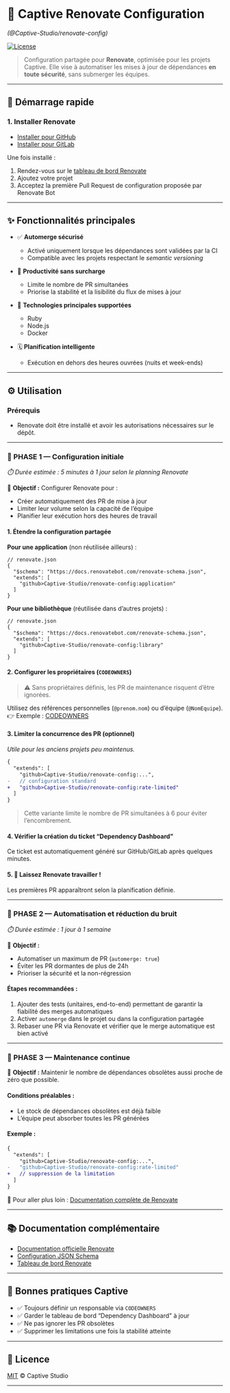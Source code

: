 # 🧰 Captive Renovate Configuration

*(@Captive-Studio/renovate-config)*

[![License][license-image]][license-url]

> Configuration partagée pour **Renovate**, optimisée pour les projets Captive.
> Elle vise à automatiser les mises à jour de dépendances **en toute sécurité**, sans submerger les équipes.

---

## 🚀 Démarrage rapide

### 1. Installer Renovate

* [Installer pour GitHub](https://docs.renovatebot.com/install-github-app/)
* [Installer pour GitLab](https://docs.renovatebot.com/install-gitlab-app/)

Une fois installé :

1. Rendez-vous sur le [tableau de bord Renovate](https://app.renovatebot.com/dashboard)
2. Ajoutez votre projet
3. Acceptez la première Pull Request de configuration proposée par Renovate Bot

---

## ✨ Fonctionnalités principales

* ✅ **Automerge sécurisé**

  * Activé uniquement lorsque les dépendances sont validées par la CI
  * Compatible avec les projets respectant le *semantic versioning*

* 🚄 **Productivité sans surcharge**

  * Limite le nombre de PR simultanées
  * Priorise la stabilité et la lisibilité du flux de mises à jour

* 🧩 **Technologies principales supportées**

  * Ruby
  * Node.js
  * Docker

* 🗓️ **Planification intelligente**

  * Exécution en dehors des heures ouvrées (nuits et week-ends)

---

## ⚙️ Utilisation

### Prérequis

* Renovate doit être installé et avoir les autorisations nécessaires sur le dépôt.

---

### 🧩 PHASE 1 — Configuration initiale

*⏱️ Durée estimée : 5 minutes à 1 jour selon le planning Renovate*

🎯 **Objectif :**
Configurer Renovate pour :

* Créer automatiquement des PR de mise à jour
* Limiter leur volume selon la capacité de l’équipe
* Planifier leur exécution hors des heures de travail

#### 1. Étendre la configuration partagée

**Pour une application** (non réutilisée ailleurs) :

```jsonc
// renovate.json
{
  "$schema": "https://docs.renovatebot.com/renovate-schema.json",
  "extends": [
    "github>Captive-Studio/renovate-config:application"
  ]
}
```

**Pour une bibliothèque** (réutilisée dans d’autres projets) :

```jsonc
// renovate.json
{
  "$schema": "https://docs.renovatebot.com/renovate-schema.json",
  "extends": [
    "github>Captive-Studio/renovate-config:library"
  ]
}
```

#### 2. Configurer les propriétaires (`CODEOWNERS`)

> ⚠️ Sans propriétaires définis, les PR de maintenance risquent d’être ignorées.

Utilisez des références personnelles (`@prenom.nom`) ou d’équipe (`@NomEquipe`).
👉 Exemple : [CODEOWNERS](./CODEOWNERS)

#### 3. Limiter la concurrence des PR (optionnel)

*Utile pour les anciens projets peu maintenus.*

```diff
{
  "extends": [
    "github>Captive-Studio/renovate-config:...",
-   // configuration standard
+   "github>Captive-Studio/renovate-config:rate-limited"
  ]
}
```

> Cette variante limite le nombre de PR simultanées à 6 pour éviter l’encombrement.

#### 4. Vérifier la création du ticket “Dependency Dashboard”

Ce ticket est automatiquement généré sur GitHub/GitLab après quelques minutes.

#### 5. 🎉 Laissez Renovate travailler !

Les premières PR apparaîtront selon la planification définie.

---

### 🤖 PHASE 2 — Automatisation et réduction du bruit

*⏱️ Durée estimée : 1 jour à 1 semaine*

🎯 **Objectif :**

* Automatiser un maximum de PR (`automerge: true`)
* Éviter les PR dormantes de plus de 24h
* Prioriser la sécurité et la non-régression

#### Étapes recommandées :

1. Ajouter des tests (unitaires, end-to-end) permettant de garantir la fiabilité des merges automatiques
2. Activer `automerge` dans le projet ou dans la configuration partagée
3. Rebaser une PR via Renovate et vérifier que le merge automatique est bien activé

---

### 🔁 PHASE 3 — Maintenance continue

🎯 **Objectif :**
Maintenir le nombre de dépendances obsolètes aussi proche de zéro que possible.

#### Conditions préalables :

* Le stock de dépendances obsolètes est déjà faible
* L’équipe peut absorber toutes les PR générées

#### Exemple :

```diff
{
  "extends": [
    "github>Captive-Studio/renovate-config:...",
-   "github>Captive-Studio/renovate-config:rate-limited"
+   // suppression de la limitation
  ]
}
```

📘 Pour aller plus loin :
[Documentation complète de Renovate](https://docs.renovatebot.com/configuration-options/)

---

## 📚 Documentation complémentaire

* [Documentation officielle Renovate](https://docs.renovatebot.com/)
* [Configuration JSON Schema](https://docs.renovatebot.com/renovate-schema/)
* [Tableau de bord Renovate](https://app.renovatebot.com/dashboard)

---

## 🧩 Bonnes pratiques Captive

* ✅ Toujours définir un responsable via `CODEOWNERS`
* ✅ Garder le tableau de bord “Dependency Dashboard” à jour
* ✅ Ne pas ignorer les PR obsolètes
* ✅ Supprimer les limitations une fois la stabilité atteinte

---

## 🪪 Licence

[MIT][license-url] © Captive Studio

---

[license-image]: https://img.shields.io/badge/license-MIT-green.svg?style=flat-square
[license-url]: ../../LICENSE
